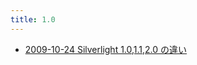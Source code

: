 ```yaml
---
title: 1.0
---
```



- [2009-10-24 Silverlight 1.0,1.1,2.0 の違い](./../../../../d/2008/10/24/Silverlight_1.0,1.1,2.0_の違い.md)




